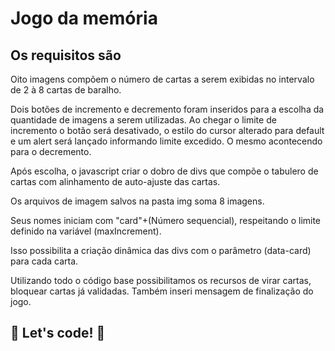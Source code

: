 # Jogo da memória

## Os requisitos são

Oito imagens compõem o número de cartas a serem exibidas no intervalo de 2 à 8 cartas de baralho.

Dois botões de incremento e decremento foram inseridos para a escolha da quantidade de imagens a serem utilizadas. Ao chegar o limite de incremento o botão será desativado, o estilo do cursor alterado para default e um alert será lançado informando limite excedido. O mesmo acontecendo para o decremento.

Após escolha, o javascript criar o dobro de divs que compõe o tabulero de cartas com alinhamento de auto-ajuste das cartas.

Os arquivos de imagem salvos na pasta img soma 8 imagens.

Seus nomes iniciam com "card"+(Número sequencial), respeitando o limite definido na variável (maxIncrement).

Isso possibilita a criação dinâmica das divs com o parâmetro (data-card) para cada carta.

Utilizando todo o código base possibilitamos os recursos de virar cartas, bloquear cartas já validadas. Também inseri mensagem de finalização do jogo.

## 🚀 Let's code! 🚀
